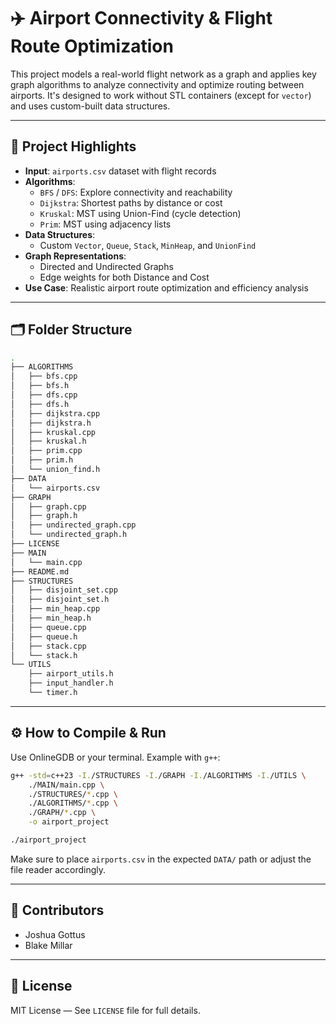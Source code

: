 # ✈️ Airport Connectivity & Flight Route Optimization

This project models a real-world flight network as a graph and applies key graph algorithms to analyze connectivity and optimize routing between airports. It's designed to work without STL containers (except for `vector`) and uses custom-built data structures.

---

## 📌 Project Highlights

- **Input**: `airports.csv` dataset with flight records
- **Algorithms**:
  - `BFS` / `DFS`: Explore connectivity and reachability
  - `Dijkstra`: Shortest paths by distance or cost
  - `Kruskal`: MST using Union-Find (cycle detection)
  - `Prim`: MST using adjacency lists
- **Data Structures**:
  - Custom `Vector`, `Queue`, `Stack`, `MinHeap`, and `UnionFind`
- **Graph Representations**:
  - Directed and Undirected Graphs
  - Edge weights for both Distance and Cost
- **Use Case**: Realistic airport route optimization and efficiency analysis

---

## 🗂️ Folder Structure

```bash
.
├── ALGORITHMS
│   ├── bfs.cpp
│   ├── bfs.h
│   ├── dfs.cpp
│   ├── dfs.h
│   ├── dijkstra.cpp
│   ├── dijkstra.h
│   ├── kruskal.cpp
│   ├── kruskal.h
│   ├── prim.cpp
│   ├── prim.h
│   └── union_find.h
├── DATA
│   └── airports.csv
├── GRAPH
│   ├── graph.cpp
│   ├── graph.h
│   ├── undirected_graph.cpp
│   └── undirected_graph.h
├── LICENSE
├── MAIN
│   └── main.cpp
├── README.md
├── STRUCTURES
│   ├── disjoint_set.cpp
│   ├── disjoint_set.h
│   ├── min_heap.cpp
│   ├── min_heap.h
│   ├── queue.cpp
│   ├── queue.h
│   ├── stack.cpp
│   └── stack.h
└── UTILS
    ├── airport_utils.h
    ├── input_handler.h
    └── timer.h
```


---

## ⚙️ How to Compile & Run

Use OnlineGDB or your terminal. Example with `g++`:

```bash
g++ -std=c++23 -I./STRUCTURES -I./GRAPH -I./ALGORITHMS -I./UTILS \
    ./MAIN/main.cpp \
    ./STRUCTURES/*.cpp \
    ./ALGORITHMS/*.cpp \
    ./GRAPH/*.cpp \
    -o airport_project

./airport_project
```
Make sure to place `airports.csv` in the expected `DATA/` path or adjust the file reader accordingly.

---

## 👥 Contributors
- Joshua Gottus
- Blake Millar

---

## 📄 License

MIT License — See `LICENSE` file for full details.
